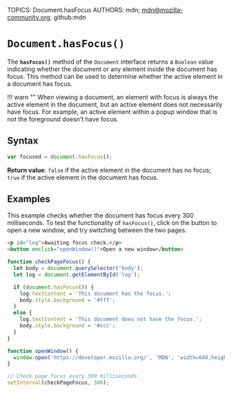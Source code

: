 TOPICS: Document.hasFocus
AUTHORS: mdn; mdn@mozilla-community.org; github:mdn

# `Document.hasFocus()`

The **`hasFocus()`** method of the `Document` interface returns a `Boolean` value indicating whether
the document or any element inside the document has focus. This method can be used to determine whether
the active element in a document has focus.

!!! warn ""
    When viewing a document, an element with focus is always the active element in the document,
    but an active element does not necessarily have focus. For example, an active element within
    a popup window that is not the foreground doesn't have focus.

## Syntax

```javascript
var focused = document.hasFocus();
```

**Return value**: `false` if the active element in the document has no focus; `true` if the active
element in the document has focus.

## Examples

This example checks whether the document has focus every 300 milliseconds. To test the functionality
of `hasFocus()`, click on the button to open a new window, and try switching between the two pages.

```html
<p id="log">Awaiting focus check.</p>
<button onclick="openWindow()">Open a new window</button>
```

```javascript
function checkPageFocus() {
  let body = document.querySelector('body');
  let log = document.getElementById('log');

  if (document.hasFocus()) {
    log.textContent = 'This document has the focus.';
    body.style.background = '#fff';
  }
  else {
    log.textContent = 'This document does not have the focus.';
    body.style.background = '#ccc';
  }
}

function openWindow() {
  window.open('https://developer.mozilla.org/', 'MDN', 'width=640,height=320,left=150,top=150');
}

// Check page focus every 300 milliseconds
setInterval(checkPageFocus, 300);
```
